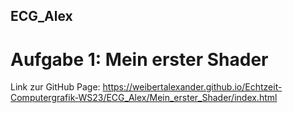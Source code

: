## ECG_Alex
# Aufgabe 1: Mein erster Shader
Link zur GitHub Page: https://weibertalexander.github.io/Echtzeit-Computergrafik-WS23/ECG_Alex/Mein_erster_Shader/index.html
